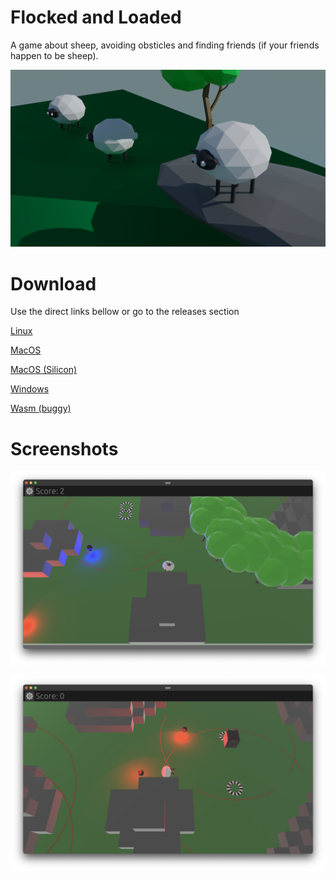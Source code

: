 # Flocked and Loaded

A game about sheep, avoiding obsticles and finding friends (if your friends happen to be sheep).

![Cinematic artwork](./promo/promo_3.png)

# Download

Use the direct links bellow or go to the releases section

[Linux](https://github.com/LordRatte/Flocked-and-Loaded/releases/latest/download/flocked-and-loaded-linux.tar.gz)

[MacOS](https://github.com/LordRatte/Flocked-and-Loaded/releases/latest/download/flocked-and-loaded-macos.tar.gz)

[MacOS (Silicon)](https://github.com/LordRatte/Flocked-and-Loaded/releases/latest/download/flocked-and-loaded-macos-m1.tar.gz)

[Windows](https://github.com/LordRatte/Flocked-and-Loaded/releases/latest/download/flocked-and-loaded-windows.zip)

[Wasm (buggy)](https://github.com/LordRatte/Flocked-and-Loaded/releases/latest/download/flocked-and-loaded-wasm.zip)

# Screenshots

![Screenshot 2](./promo/promo_2.png)

![Screenshot 1](./promo/promo_1.png)
